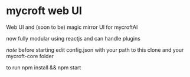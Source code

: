 # mycroft web UI
Web UI and (soon to be) magic mirror UI for mycroftAI

now fully modular using reactjs and can handle plugins

*note* before starting edit config.json with your path to this clone and your mycroft-core folder

to run npm install && npm start
